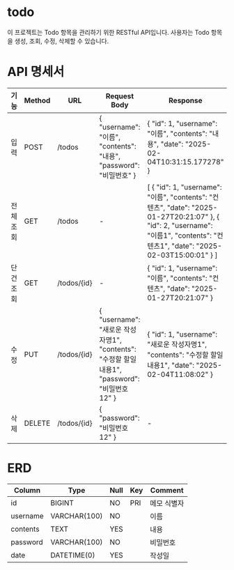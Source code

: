 # todo
이 프로젝트는 Todo 항목을 관리하기 위한 RESTful API입니다. 사용자는 Todo 항목을 생성, 조회, 수정, 삭제할 수 있습니다.
# API 명세서
| 기능       | Method | URL              | Request Body                                             | Response                                                 |
|------------|--------|------------------|---------------------------------------------------------|---------------------------------------------------------|
| 입력       | POST   | /todos           | { "username": "이름", "contents": "내용", "password": "비밀번호" } | { "id": 1, "username": "이름", "contents": "내용", "date": "2025-02-04T10:31:15.177278" } |
| 전체 조회  | GET    | /todos           | -                                                       | [ { "id": 1, "username": "이름", "contents": "컨텐츠", "date": "2025-01-27T20:21:07" }, { "id": 2, "username": "이름1", "contents": "컨텐츠1", "date": "2025-02-03T15:00:01" } ] |
| 단건 조회  | GET    | /todos/{id}     | -                                                       | { "id": 1, "username": "이름", "contents": "컨텐츠", "date": "2025-01-27T20:21:07" } |
| 수정       | PUT    | /todos/{id}     | { "username": "새로운 작성자명1", "contents": "수정할 할일 내용1", "password": "비밀번호12" } | { "id": 1, "username": "새로운 작성자명1", "contents": "수정할 할일 내용1", "date": "2025-02-04T11:08:02" } |
| 삭제       | DELETE | /todos/{id}     | { "password": "비밀번호12" }                           | -                                                       |

# ERD
| Column   | Type        | Null | Key | Comment             |
|----------|-------------|------|-----|---------------------|
| id       | BIGINT     | NO   | PRI | 메모 식별자         |
| username | VARCHAR(100)| NO   |     | 이름                |
| contents | TEXT       | YES  |     | 내용                |
| password | VARCHAR(100)| NO   |     | 비밀번호            |
| date     | DATETIME(0)| YES  |     | 작성일              |

